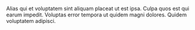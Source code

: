 Alias qui et voluptatem sint aliquam placeat ut est ipsa. Culpa quos est qui earum impedit. Voluptas error tempora ut quidem magni dolores. Quidem voluptatem adipisci.